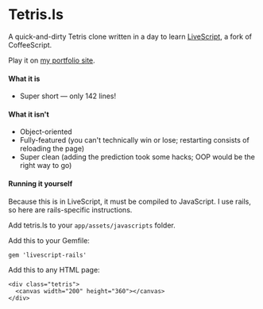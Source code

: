 # Tetris.ls
A quick-and-dirty Tetris clone written in a day to learn [LiveScript], a fork of CoffeeScript.

Play it on [my portfolio site].

[my portfolio site]: http://peterjeliot.com/tetris
[LiveScript]: http://livescript.net

#### What it is
* Super short — only 142 lines!

#### What it isn't
* Object-oriented
* Fully-featured (you can't technically win or lose; restarting consists of reloading the page)
* Super clean (adding the prediction took some hacks; OOP would be the right way to go)

#### Running it yourself

Because this is in LiveScript, it must be compiled to JavaScript. I use rails, so here are rails-specific instructions.

Add tetris.ls to your `app/assets/javascripts` folder.

Add this to your Gemfile:

    gem 'livescript-rails'

Add this to any HTML page:

    <div class="tetris">
      <canvas width="200" height="360"></canvas>
    </div>
